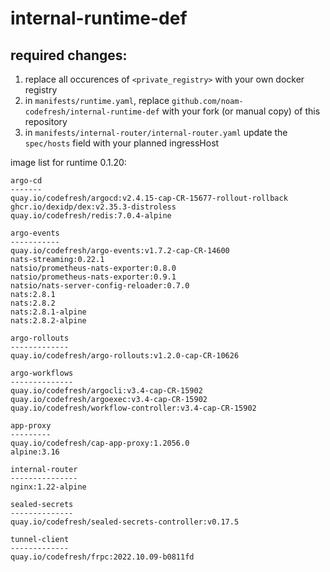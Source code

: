 # internal-runtime-def

## required changes:

1. replace all occurences of `<private_registry>` with your own docker registry
1. in `manifests/runtime.yaml`, replace `github.com/noam-codefresh/internal-runtime-def` with your fork (or manual copy) of this repository
1. in `manifests/internal-router/internal-router.yaml` update the `spec/hosts` field with your planned ingressHost

image list for runtime 0.1.20:
```
argo-cd
-------
quay.io/codefresh/argocd:v2.4.15-cap-CR-15677-rollout-rollback
ghcr.io/dexidp/dex:v2.35.3-distroless
quay.io/codefresh/redis:7.0.4-alpine

argo-events
-----------
quay.io/codefresh/argo-events:v1.7.2-cap-CR-14600
nats-streaming:0.22.1
natsio/prometheus-nats-exporter:0.8.0
natsio/prometheus-nats-exporter:0.9.1
natsio/nats-server-config-reloader:0.7.0
nats:2.8.1
nats:2.8.2
nats:2.8.1-alpine
nats:2.8.2-alpine

argo-rollouts
-------------
quay.io/codefresh/argo-rollouts:v1.2.0-cap-CR-10626

argo-workflows
--------------
quay.io/codefresh/argocli:v3.4-cap-CR-15902
quay.io/codefresh/argoexec:v3.4-cap-CR-15902
quay.io/codefresh/workflow-controller:v3.4-cap-CR-15902

app-proxy
---------
quay.io/codefresh/cap-app-proxy:1.2056.0
alpine:3.16

internal-router
---------------
nginx:1.22-alpine

sealed-secrets
--------------
quay.io/codefresh/sealed-secrets-controller:v0.17.5

tunnel-client
-------------
quay.io/codefresh/frpc:2022.10.09-b0811fd
```